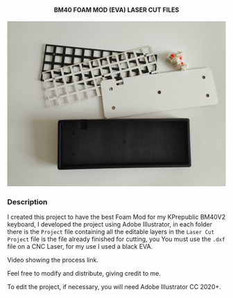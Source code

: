 <h4 align="center">
    BM40 FOAM MOD (EVA) LASER CUT FILES
</h4>

<p>
    <img src="img/image.jpg">
</p>

<h3>Description</h3>

I created this project to have the best Foam Mod for my KPrepublic BM40V2 keyboard, I developed the project using Adobe Illustrator, in each folder there is the <code>Project</code> file containing all the editable layers in the <code>Laser Cut Project</code> file is the file already finished for cutting, you You must use the <code>.dxf</code> file on a CNC Laser, for my use I used a black EVA.

Video showing the process <a src="https://youtu.be/UsEVg7EXpRI">link</a>.

Feel free to modify and distribute, giving credit to me.

To edit the project, if necessary, you will need Adobe Illustrator CC 2020+.

